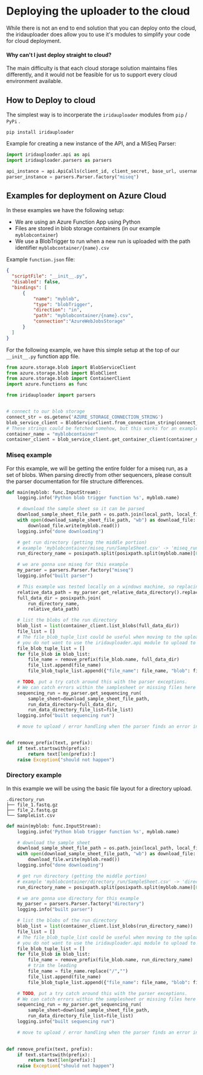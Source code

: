 
# Deploying the uploader to the cloud

While there is not an end to end solution that you can deploy onto the cloud, the iridauploader does allow you to use it's modules to simplify your code for cloud deployment.


#### Why can't I just deploy straight to cloud?

The main difficulty is that each cloud storage solution maintains files differently, and it would not be feasible for us to support every cloud environment available.

## How to Deploy to cloud

The simplest way is to incorperate the `iridauploader` modules from `pip` / `PyPi` .

`pip install iridauploader`

Example for creating a new instance of the API, and a MiSeq Parser:

```python
import iridauploader.api as api
import iridauploader.parsers as parsers

api_instance = api.ApiCalls(client_id, client_secret, base_url, username, password, max_wait_time)
parser_instance = parsers.Parser.factory("miseq")
```

## Examples for deployment on Azure Cloud

In these examples we have the following setup:
* We are using an Azure Function App using Python
* Files are stored in blob storage containers (in our example `myblobcontainer`)
* We use a BlobTrigger to run when a new run is uploaded with the path identifier `myblobcontainer/{name}.csv`

Example `function.json` file:

```json
{
  "scriptFile": "__init__.py",
  "disabled": false,
  "bindings": [
      {
          "name": "myblob",
          "type": "blobTrigger",
          "direction": "in",
          "path": "myblobcontainer/{name}.csv",
          "connection":"AzureWebJobsStorage"
      }
  ]
}
```

For the following example, we have this simple setup at the top of our `__init__.py` function app file.

```python
from azure.storage.blob import BlobServiceClient
from azure.storage.blob import BlobClient
from azure.storage.blob import ContainerClient
import azure.functions as func

from iridauploader import parsers


# connect to our blob storage
connect_str = os.getenv('AZURE_STORAGE_CONNECTION_STRING')
blob_service_client = BlobServiceClient.from_connection_string(connect_str)
# These strings could be fetched somehow, but this works for an example
container_name = "myblobcontainer"
container_client = blob_service_client.get_container_client(container_name)
```

### Miseq example

For this example, we will be getting the entire folder for a miseq run, as a set of blobs. When parsing directly from other sequencers, please consult the parser documentation for file structure differences.

```python
def main(myblob: func.InputStream):
    logging.info('Python blob trigger function %s', myblob.name)

    # download the sample sheet so it can be parsed
    download_sample_sheet_file_path = os.path.join(local_path, local_file_name)
    with open(download_sample_sheet_file_path, "wb") as download_file:
        download_file.write(myblob.read())
    logging.info("done downloading")

    # get run directory (getting the middle portion)
    # example 'myblobcontainer/miseq_run/SampleSheet.csv' -> 'miseq_run
    run_directory_name = posixpath.split(posixpath.split(myblob.name)[0])[1]

    # we are gonna use miseq for this example
    my_parser = parsers.Parser.factory("miseq")
    logging.info("built parser")

    # This example was tested locally on a windows machine, so replacing \\ with / was needed for compatibility
    relative_data_path = my_parser.get_relative_data_directory().replace("\\", "/")
    full_data_dir = posixpath.join(
        run_directory_name, 
        relative_data_path)

    # list the blobs of the run directory
    blob_list = list(container_client.list_blobs(full_data_dir))
    file_list = []
    # The file_blob_tuple_list could be useful when moving to the uploading stage in the case where
    # you do not want to use the iridauploader.api module to upload to irida, otherwise it can be ignored
    file_blob_tuple_list = []
    for file_blob in blob_list:
        file_name = remove_prefix(file_blob.name, full_data_dir)
        file_list.append(file_name)
        file_blob_tuple_list.append({"file_name": file_name, "blob": file_blob})

    # TODO, put a try catch around this with the parser exceptions.
    # We can catch errors within the samplesheet or missing files here
    sequencing_run = my_parser.get_sequencing_run(
        sample_sheet=download_sample_sheet_file_path, 
        run_data_directory=full_data_dir, 
        run_data_directory_file_list=file_list)
    logging.info("built sequencing run")

    # move to upload / error handling when the parser finds an error in the run


def remove_prefix(text, prefix):
    if text.startswith(prefix):
        return text[len(prefix):]
    raise Exception("should not happen")
```

### Directory example

In this example we will be using the basic file layout for a directory upload.

```
.directory_run
├── file_1.fastq.gz
├── file_2.fastq.gz
└── SampleList.csv
```

```python
def main(myblob: func.InputStream):
    logging.info('Python blob trigger function %s', myblob.name)

    # download the sample sheet
    download_sample_sheet_file_path = os.path.join(local_path, local_file_name)
    with open(download_sample_sheet_file_path, "wb") as download_file:
        download_file.write(myblob.read())
    logging.info("done downloading")

    # get run directory (getting the middle portion)
    # example 'myblobcontainer/directory_run/SampleSheet.csv' -> 'directory_run
    run_directory_name = posixpath.split(posixpath.split(myblob.name)[0])[1]

    # we are gonna use directory for this example
    my_parser = parsers.Parser.factory("directory")
    logging.info("built parser")

    # list the blobs of the run directory
    blob_list = list(container_client.list_blobs(run_directory_name))
    file_list = []
    # The file_blob_tuple_list could be useful when moving to the uploading stage in the case where
    # you do not want to use the iridauploader.api module to upload to irida, otherwise it can be ignored
    file_blob_tuple_list = []
    for file_blob in blob_list:
        file_name = remove_prefix(file_blob.name, run_directory_name)
        # trim the leading 
        file_name = file_name.replace("/","")
        file_list.append(file_name)
        file_blob_tuple_list.append({"file_name": file_name, "blob": file_blob})

    # TODO, put a try catch around this with the parser exceptions.
    # We can catch errors within the samplesheet or missing files here
    sequencing_run = my_parser.get_sequencing_run(
        sample_sheet=download_sample_sheet_file_path, 
        run_data_directory_file_list=file_list)
    logging.info("built sequencing run")

    # move to upload / error handling when the parser finds an error in the run
    

def remove_prefix(text, prefix):
    if text.startswith(prefix):
        return text[len(prefix):]
    raise Exception("should not happen")
```
